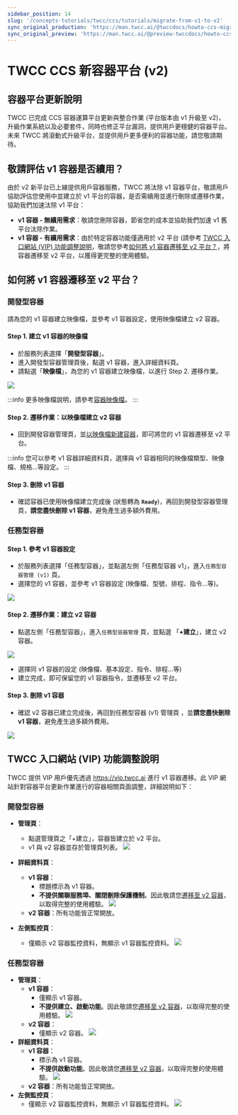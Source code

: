 ```yaml
---
sidebar_position: 14
slug: '/concepts-tutorials/twcc/ccs/tutorials/migrate-from-v1-to-v2'
sync_original_production: 'https://man.twcc.ai/@twccdocs/howto-ccs-migrate-container-zh' 
sync_original_preview: 'https://man.twcc.ai/@preview-twccdocs/howto-ccs-migrate-container-zh' 
---
```


# TWCC CCS 新容器平台 (v2)

## 容器平台更新說明

TWCC 已完成 CCS 容器運算平台更新與整合作業 (平台版本由 v1 升級至 v2)，升級作業系統以及必要套件，同時也修正平台漏洞，提供用戶更穩健的容器平台。未來 TWCC 將滾動式升級平台，並提供用戶更多便利的容器功能，請您敬請期待。


## 敬請評估 v1 容器是否續用？

由於 v2 新平台已上線提供用戶容器服務，TWCC 將汰除 v1 容器平台，敬請用戶協助評估您使用中並建立於 v1 平台的容器，是否需續用並進行刪除或遷移作業，協助我們加速汰除 v1 平台：

- **v1 容器 - 無續用需求**：敬請您刪除容器，節省您的成本並協助我們加速 v1 舊平台汰除作業。
- **v1 容器 - 有續用需求**：由於特定容器功能僅適用於 v2 平台 (請參考 [TWCC 入口網站 (VIP) 功能調整說明](#twcc-入口網站-vip-功能調整說明)，敬請您參考[如何將 v1 容器遷移至 v2 平台？](#如何將-v1-容器遷移至-v2-平台)，將容器遷移至 v2 平台，以獲得更完整的使用體驗。


<!-- ## 如何判斷容器是舊是新？

您可以透過建立時間或是 TWCC 入口網站判斷容器建立於 v1 版或是 v2 版平台：

- **建立時間**：
    - v1 舊容器：2022/9/x 前建立之容器<sup>[1]</sup>
    - v2 新容器：2022/9/x 後建立之容器<sup>[1]</sup>

:::info
<sup>[1]</sup> 對於已先行遷移容器之 VIP 用戶：2022/9/xx 為新舊容器分隔時間。
:::

- **入口網站 - 容器詳細資料頁**：
    - v1 舊容器：顯示 (v1) 版本
    > ![](https://i.imgur.com/sVQR9w4.png)
    
    > ![](https://i.imgur.com/DQQ4mY3.png)

    - v2 新容器：無顯示版本
 -->
 
 
## 如何將 v1 容器遷移至 v2 平台？

### 開發型容器

請為您的 v1 容器建立映像檔，並參考 v1 容器設定，使用映像檔建立 v2 容器。

#### Step 1. 建立 v1 容器的映像檔

- 於服務列表選擇「**開發型容器**」。 
- 進入開發型容器管理頁後，點選 v1 容器，進入詳細資料頁。
- 請點選「**映像檔**」，為您的 v1 容器建立映像檔，以進行 Step 2. 遷移作業。

![](https://cos.twcc.ai/SYS-MANUAL/uploads/upload_571d3ef84d5ab08633134734d87fcee9.png)


:::info
更多映像檔說明，請參考[容器映像檔](/user-guides/twcc/ccs-interactive-container/images/overview.md)。
:::


#### Step 2. 遷移作業：以映像檔建立 v2 容器

- 回到開發容器管理頁，並[以映像檔新建容器](/user-guides/twcc/ccs-interactive-container/containers/create/create-custom-instances.md)，即可將您的 v1 容器遷移至 v2 平台。

:::info
您可以參考 v1 容器詳細資料頁，選擇與 v1 容器相同的映像檔類型、映像檔、規格...等設定。
:::

#### Step 3. 刪除 v1 容器

- 確認容器已使用映像檔建立完成後 (狀態轉為 **`Ready`**)，再回到開發型容器管理頁，**請您盡快刪除 v1 容器**，避免產生過多額外費用。

### 任務型容器

#### Step 1. 參考 v1 容器設定

- 於服務列表選擇「任務型容器」，並點選左側「任務型容器 v1」，進入`任務型容器管理 (v1)` 頁。
- 選擇您的 v1 容器，並參考 v1 容器設定 (映像檔、型號、排程、指令...等)。

![](https://cos.twcc.ai/SYS-MANUAL/uploads/upload_bd9b5d48af31ecaef05d731e8bfde0b7.png)


#### Step 2. 遷移作業：建立 v2 容器

- 點選左側「任務型容器」，進入`任務型容器管理` 頁，並點選 「**+建立**」，建立 v2 容器。 

![](https://cos.twcc.ai/SYS-MANUAL/uploads/upload_0f7239f231d8b1a713c5dc28dc41fd81.png)


- 選擇同 v1 容器的設定 (映像檔、基本設定、指令、排程...等)
- 建立完成，即可保留您的 v1 容器指令，並遷移至 v2 平台。

#### Step 3. 刪除 v1 容器

- 確認 v2 容器已建立完成後，再回到任務型容器 (v1) 管理頁 ，並**請您盡快刪除 v1 容器**，避免產生過多額外費用。

![](https://cos.twcc.ai/SYS-MANUAL/uploads/upload_45274e7be5153c02f04d5a5ac5a0aead.png)


## TWCC 入口網站 (VIP) 功能調整說明

TWCC 提供 VIP 用戶優先透過 https://vip.twcc.ai 進行 v1 容器遷移。此 VIP 網站針對容器平台更新作業進行的容器相關頁面調整，詳細說明如下：

### 開發型容器

- **管理頁**：
    - 點選管理頁之「+建立」，容器皆建立於 v2 平台。
    - v1 與 v2 容器並存於管理頁列表。 
    ![](https://i.imgur.com/H5QQ60B.png)

- **詳細資料頁**：
    - **v1 容器**：
        - 標題標示為 v1 容器。
        - **不提供關聯服務埠、關閉刪除保護機制**。因此敬請您[遷移至 v2 容器](#開發型容器)，以取得完整的使用體驗。 
![](https://cos.twcc.ai/SYS-MANUAL/uploads/upload_76921f55aada52337f9958c87c159e1e.png)
    - **v2 容器**：所有功能皆正常開放。
- **左側監控頁**：
    - 僅顯示 v2 容器監控資料，無顯示 v1 容器監控資料。
![](https://i.imgur.com/y5SVgtM.png)

### 任務型容器

- **管理頁**：
    - **v1 容器**：
        - 僅顯示 v1 容器。
        - **不提供建立、啟動功能**。因此敬請您[遷移至 v2 容器](#任務型容器)，以取得完整的使用體驗。
        ![](https://i.imgur.com/Uzq7nch.png)
    - **v2 容器**：
        - 僅顯示 v2 容器。
        ![](https://i.imgur.com/lGuwgML.png)
- **詳細資料頁**：
    - **v1 容器**：
        - 標示為 v1 容器。
        - **不提供啟動功能**。因此敬請您[遷移至 v2 容器](#任務型容器)，以取得完整的使用體驗。
        ![](https://i.imgur.com/On7xO1v.png)
    - **v2 容器**：所有功能皆正常開放。
- **左側監控頁**：
    - 僅顯示 v2 容器監控資料，無顯示 v1 容器監控資料。
    ![](https://i.imgur.com/AEDtH6k.png)